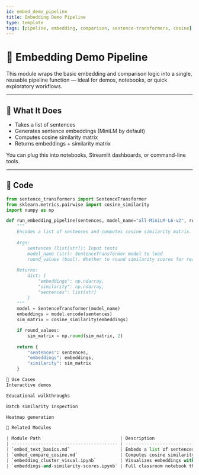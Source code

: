 ```yaml
---
id: embed_demo_pipeline
title: Embedding Demo Pipeline
type: template
tags: [pipeline, embedding, comparison, sentence-transformers, cosine]
---
```


# 🔁 Embedding Demo Pipeline

This module wraps the basic embedding and comparison logic into a single, reusable pipeline function — ideal for demos, notebooks, or quick exploratory workflows.

---

## 🧭 What It Does

- Takes a list of sentences
- Generates sentence embeddings (MiniLM by default)
- Computes cosine similarity matrix
- Returns embeddings + similarity matrix

You can plug this into notebooks, Streamlit dashboards, or command-line tools.

---

## 🧪 Code

```python
from sentence_transformers import SentenceTransformer
from sklearn.metrics.pairwise import cosine_similarity
import numpy as np

def run_embedding_pipeline(sentences, model_name="all-MiniLM-L6-v2", round_values=True):
    """
    Encodes a list of sentences and computes cosine similarity matrix.
    
    Args:
        sentences (list[str]): Input texts
        model_name (str): SentenceTransformer model to load
        round_values (bool): Whether to round similarity scores for readability
    
    Returns:
        dict: {
            "embeddings": np.ndarray,
            "similarity": np.ndarray,
            "sentences": list[str]
        }
    """
    model = SentenceTransformer(model_name)
    embeddings = model.encode(sentences)
    sim_matrix = cosine_similarity(embeddings)

    if round_values:
        sim_matrix = np.round(sim_matrix, 2)
    
    return {
        "sentences": sentences,
        "embeddings": embeddings,
        "similarity": sim_matrix
    }

🧠 Use Cases
Interactive demos

Educational walkthroughs

Batch similarity inspection

Heatmap generation

🔗 Related Modules

| Module Path                              | Description                                   |
| ---------------------------------------- | --------------------------------------------- |
| `embed_text_basics.md`                   | Embeds a list of sentences                    |
| `embed_compare_cosine.md`                | Computes cosine similarity between embeddings |
| `embedding_cluster_visual.ipynb`         | Visualizes embeddings with PCA                |
| `embeddings-and-similarity-scores.ipynb` | Full classroom notebook that can call this    |

